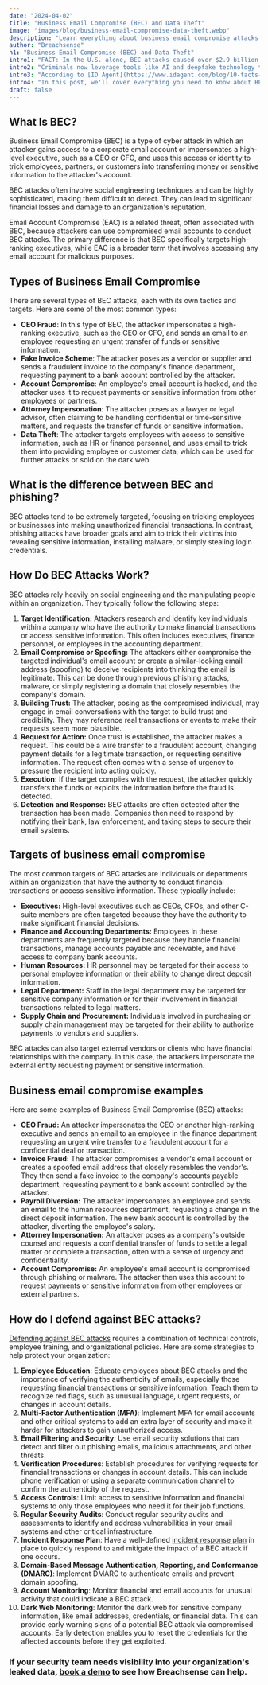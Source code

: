 ```yaml
---
date: "2024-04-02"
title: "Business Email Compromise (BEC) and Data Theft"
image: "images/blog/business-email-compromise-data-theft.webp"
description: "Learn everything about business email compromise attacks. Discover the steps you need to protect against BEC threats."
author: "Breachsense"
h1: "Business Email Compromise (BEC) and Data Theft"
intro1: "FACT: In the U.S. alone, BEC attacks caused over $2.9 billion in losseslast year ([FBI](https://www.ic3.gov/Media/PDF/AnnualReport/2023_IC3Report.pdf))."
intro2: "Criminals now leverage tools like AI and deepfake technology to mimic the voices of high-ranking executives within their target organization to increase the credibility of their attacks."
intro3: "According to [ID Agent](https://www.idagent.com/blog/10-facts-about-business-email-compromise-that-youve-got-to-see/), over 70% of organizations have experienced a BEC attack."
intro4: "In this post, we'll cover everything you need to know about BEC attacks and how to protect against them."
draft: false
---
```

## What Is BEC?

Business Email Compromise (BEC) is a type of cyber attack in which an attacker gains access to a corporate email account or impersonates a high-level executive, such as a CEO or CFO, and uses this access or identity to trick employees, partners, or customers into transferring money or sensitive information to the attacker's account.

BEC attacks often involve social engineering techniques and can be highly sophisticated, making them difficult to detect. They can lead to significant financial losses and damage to an organization's reputation.

Email Account Compromise (EAC) is a related threat, often associated with BEC, because attackers can use compromised email accounts to conduct BEC attacks. The primary difference is that BEC specifically targets high-ranking executives, while EAC is a broader term that involves accessing any email account for malicious purposes.

## Types of Business Email Compromise

There are several types of BEC attacks, each with its own tactics and targets. Here are some of the most common types:

- **CEO Fraud**: In this type of BEC, the attacker impersonates a high-ranking executive, such as the CEO or CFO, and sends an email to an employee requesting an urgent transfer of funds or sensitive information.
- **Fake Invoice Scheme**: The attacker poses as a vendor or supplier and sends a fraudulent invoice to the company's finance department, requesting payment to a bank account controlled by the attacker.
- **Account Compromise**: An employee's email account is hacked, and the attacker uses it to request payments or sensitive information from other employees or partners.
- **Attorney Impersonation**: The attacker poses as a lawyer or legal advisor, often claiming to be handling confidential or time-sensitive matters, and requests the transfer of funds or sensitive information.
- **Data Theft**: The attacker targets employees with access to sensitive information, such as HR or finance personnel, and uses email to trick them into providing employee or customer data, which can be used for further attacks or sold on the dark web.

## What is the difference between BEC and phishing?

BEC attacks tend to be extremely targeted, focusing on tricking employees or businesses into making unauthorized financial transactions. In contrast, phishing attacks have broader goals and aim to trick their victims into revealing sensitive information, installing malware, or simply stealing login credentials.

## How Do BEC Attacks Work?

BEC attacks rely heavily on social engineering and the manipulating people within an organization. They typically follow the following steps:

1. **Target Identification:** Attackers research and identify key individuals within a company who have the authority to make financial transactions or access sensitive information. This often includes executives, finance personnel, or employees in the accounting department.
2. **Email Compromise or Spoofing:** The attackers either compromise the targeted individual's email account or create a similar-looking email address (spoofing) to deceive recipients into thinking the email is legitimate. This can be done through previous phishing attacks, malware, or simply registering a domain that closely resembles the company's domain.
3. **Building Trust:** The attacker, posing as the compromised individual, may engage in email conversations with the target to build trust and credibility. They may reference real transactions or events to make their requests seem more plausible.
4. **Request for Action:** Once trust is established, the attacker makes a request. This could be a wire transfer to a fraudulent account, changing payment details for a legitimate transaction, or requesting sensitive information. The request often comes with a sense of urgency to pressure the recipient into acting quickly.
5. **Execution:** If the target complies with the request, the attacker quickly transfers the funds or exploits the information before the fraud is detected.
6. **Detection and Response:** BEC attacks are often detected after the transaction has been made. Companies then need to respond by notifying their bank, law enforcement, and taking steps to secure their email systems.

## Targets of business email compromise

The most common targets of BEC attacks are individuals or departments within an organization that have the authority to conduct financial transactions or access sensitive information. These typically include:

- **Executives:** High-level executives such as CEOs, CFOs, and other C-suite members are often targeted because they have the authority to make significant financial decisions.
- **Finance and Accounting Departments:** Employees in these departments are frequently targeted because they handle financial transactions, manage accounts payable and receivable, and have access to company bank accounts.
- **Human Resources:** HR personnel may be targeted for their access to personal employee information or their ability to change direct deposit information.
- **Legal Department:** Staff in the legal department may be targeted for sensitive company information or for their involvement in financial transactions related to legal matters.
- **Supply Chain and Procurement:** Individuals involved in purchasing or supply chain management may be targeted for their ability to authorize payments to vendors and suppliers.

BEC attacks can also target external vendors or clients who have financial relationships with the company. In this case, the attackers impersonate the external entity requesting payment or sensitive information.

## Business email compromise examples

Here are some examples of Business Email Compromise (BEC) attacks:

- **CEO Fraud:** An attacker impersonates the CEO or another high-ranking executive and sends an email to an employee in the finance department requesting an urgent wire transfer to a fraudulent account for a confidential deal or transaction.
- **Invoice Fraud:** The attacker compromises a vendor's email account or creates a spoofed email address that closely resembles the vendor's. They then send a fake invoice to the company's accounts payable department, requesting payment to a bank account controlled by the attacker.
- **Payroll Diversion:** The attacker impersonates an employee and sends an email to the human resources department, requesting a change in the direct deposit information. The new bank account is controlled by the attacker, diverting the employee's salary.
- **Attorney Impersonation:** An attacker poses as a company's outside counsel and requests a confidential transfer of funds to settle a legal matter or complete a transaction, often with a sense of urgency and confidentiality.
- **Account Compromise:** An employee's email account is compromised through phishing or malware. The attacker then uses this account to request payments or sensitive information from other employees or external partners.

## How do I defend against BEC attacks?

[Defending against BEC attacks](https://www.breachsense.com/blog/prevent-email-compromise/) requires a combination of technical controls, employee training, and organizational policies. Here are some strategies to help protect your organization:

1. **Employee Education**: Educate employees about BEC attacks and the importance of verifying the authenticity of emails, especially those requesting financial transactions or sensitive information. Teach them to recognize red flags, such as unusual language, urgent requests, or changes in account details.
2. **Multi-Factor Authentication (MFA)**: Implement MFA for email accounts and other critical systems to add an extra layer of security and make it harder for attackers to gain unauthorized access.
3. **Email Filtering and Security**: Use email security solutions that can detect and filter out phishing emails, malicious attachments, and other threats.
4. **Verification Procedures**: Establish procedures for verifying requests for financial transactions or changes in account details. This can include phone verification or using a separate communication channel to confirm the authenticity of the request.
5. **Access Controls**: Limit access to sensitive information and financial systems to only those employees who need it for their job functions.
6. **Regular Security Audits**: Conduct regular security audits and assessments to identify and address vulnerabilities in your email systems and other critical infrastructure.
7. **Incident Response Plan**: Have a well-defined [incident response plan](https://www.breachsense.com/blog/data-breach-response/) in place to quickly respond to and mitigate the impact of a BEC attack if one occurs.
8. **Domain-Based Message Authentication, Reporting, and Conformance (DMARC)**: Implement DMARC to authenticate emails and prevent domain spoofing.
9. **Account Monitoring**: Monitor financial and email accounts for unusual activity that could indicate a BEC attack.
10. **Dark Web Monitoring**: Monitor the dark web for sensitive company information, like email addresses, credentials, or financial data. This can provide early warning signs of a potential BEC attack via compromised accounts. Early detection enables you to reset the credentials for the affected accounts before they get exploited.

### If your security team needs visibility into your organization's leaked data, [book a demo](https://www.breachsense.com/book-demo/) to see how Breachsense can help.
